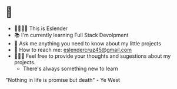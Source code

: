 # 👋

<!--
**EslenderCV/EslenderCV** is a ✨ _special_ ✨ repository because its `README.md` (this file) appears on your GitHub profile.

Here are some ideas to get you started:

- 🔭 I’m currently working on ...
- 🌱 I’m currently learning ...
- 👯 I’m looking to collaborate on ...
- 🤔 I’m looking for help with ...
- 💬 Ask me about ...
- 📫 How to reach me: ...
- 😄 Pronouns: ...
- ⚡ Fun fact: ...
-->

- 🫱🏻‍🫲🏽 This is Eslender
- 📚 I'm currently learning Full Stack Devolpment
- 🤨 Ask me anything you need to know about my little projects
- 📨 How to reach me: eslendercruz45@gmail.com
- 🙆🏻‍♂️ Feel free to provide your thoughts and sugestions about my projects.
  - There's always something new to learn

"Nothing in life is promise but death" - Ye West

